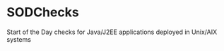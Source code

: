 SODChecks
=========

Start of the Day checks for Java/J2EE applications deployed in Unix/AIX systems
